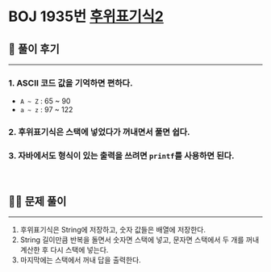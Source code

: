 # BOJ 1935번 [후위표기식2](https://www.acmicpc.net/problem/1935)

## 🌈 풀이 후기

---
### 1. ASCII 코드 값을 기억하면 편하다.
- `A ~ Z` : 65 ~ 90
- `a ~ z` : 97 ~ 122

### 2. 후위표기식은 스택에 넣었다가 꺼내면서 풀면 쉽다.

### 3. 자바에서도 형식이 있는 출력을 쓰려면 `printf`를 사용하면 된다.

<br>

## 👩‍🏫 문제 풀이

---
1. 후위표기식은 String에 저장하고, 숫자 값들은 배열에 저장한다.
2. String 길이만큼 반복을 돌면서 숫자면 스택에 넣고, 문자면 스택에서 두 개를 꺼내 계산한 후 다시 스택에 넣는다.
3. 마지막에는 스택에서 꺼내 답을 출력한다.
